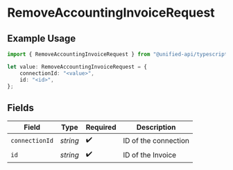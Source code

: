 # RemoveAccountingInvoiceRequest

## Example Usage

```typescript
import { RemoveAccountingInvoiceRequest } from "@unified-api/typescript-sdk/sdk/models/operations";

let value: RemoveAccountingInvoiceRequest = {
    connectionId: "<value>",
    id: "<id>",
};
```

## Fields

| Field                | Type                 | Required             | Description          |
| -------------------- | -------------------- | -------------------- | -------------------- |
| `connectionId`       | *string*             | :heavy_check_mark:   | ID of the connection |
| `id`                 | *string*             | :heavy_check_mark:   | ID of the Invoice    |